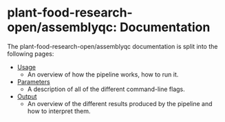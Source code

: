 # plant-food-research-open/assemblyqc: Documentation

The plant-food-research-open/assemblyqc documentation is split into the following pages:

- [Usage](usage.md)
  - An overview of how the pipeline works, how to run it.
- [Parameters](parameters.md)
  - A description of all of the different command-line flags.
- [Output](output.md)
  - An overview of the different results produced by the pipeline and how to interpret them.
